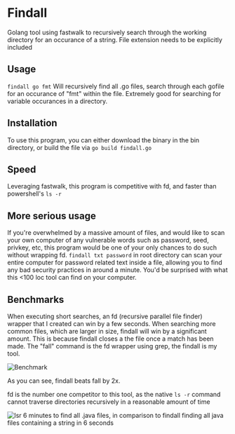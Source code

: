 # Findall

Golang tool using fastwalk to recursively search through the working directory for an occurance of a string. File extension needs to be explicitly included

## Usage
```findall go fmt```
Will recursively find all .go files, search through each gofile for an occurance of "fmt" within the file. Extremely good for searching for variable occurances in a directory.

## Installation
To use this program, you can either download the binary in the bin directory, or build the file via
```go build findall.go```

## Speed

Leveraging fastwalk, this program is competitive with fd, and faster than powershell's ```ls -r```

## More serious usage

If you're overwhelmed by a massive amount of files, and would like to scan your own computer of any vulnerable words such as password, seed, privkey, etc, this program would be one of your only chances to do such without wrapping fd. ```findall txt password``` in root directory can scan your entire computer for password related text inside a file, allowing you to find any bad security practices in around a minute. You'd be surprised with what this <100 loc tool can find on your computer.

## Benchmarks

When executing short searches, an fd (recursive parallel file finder) wrapper that I created can win by a few seconds. When searching more common files, which are larger in size, findall will win by a significant amount. This is because findall closes a the file once a match has been made. The "fall" command is the fd wrapper using grep, the findall is my tool.

![Benchmark](./metrics/benchmark1.png)

As you can see, findall beats fall by 2x.

fd is the number one competitor to this tool, as the native ```ls -r``` command cannot traverse directories recursively in a reasonable amount of time

![lsr](./metrics/lsrbenchmark.png)
6 minutes to find all .java files, in comparison to findall finding all java files containing a string in 6 seconds
